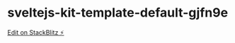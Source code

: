 # sveltejs-kit-template-default-gjfn9e

[Edit on StackBlitz ⚡️](https://stackblitz.com/edit/sveltejs-kit-template-default-gjfn9e)